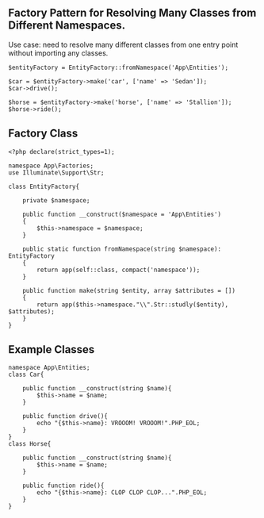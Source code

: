 ## Factory Pattern for Resolving Many Classes from Different Namespaces.

Use case: need to resolve many different classes from one entry point without importing any classes.

```
$entityFactory = EntityFactory::fromNamespace('App\Entities');

$car = $entityFactory->make('car', ['name' => 'Sedan']);
$car->drive();

$horse = $entityFactory->make('horse', ['name' => 'Stallion']);
$horse->ride();
```

## Factory Class
```
<?php declare(strict_types=1);

namespace App\Factories;
use Illuminate\Support\Str;

class EntityFactory{
    
    private $namespace;
    
    public function __construct($namespace = 'App\Entities')
    {
        $this->namespace = $namespace;
    }
    
    public static function fromNamespace(string $namespace): EntityFactory
    {
        return app(self::class, compact('namespace'));
    }
    
    public function make(string $entity, array $attributes = [])
    {
        return app($this->namespace."\\".Str::studly($entity), $attributes);
    }
}

```

## Example Classes
```
namespace App\Entities;
class Car{
    
    public function __construct(string $name){
        $this->name = $name;
    }
    
    public function drive(){
        echo "{$this->name}: VROOOM! VROOOM!".PHP_EOL;
    }
}
class Horse{
    
    public function __construct(string $name){
        $this->name = $name;
    }
    
    public function ride(){
        echo "{$this->name}: CLOP CLOP CLOP...".PHP_EOL;
    }
}
```